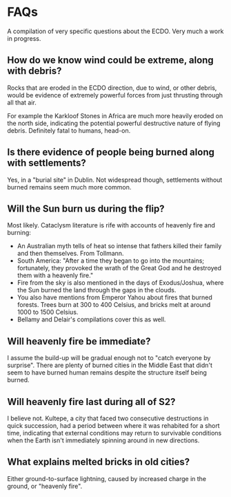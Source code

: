 # FAQs

A compilation of very specific questions about the ECDO. Very much a work in progress.

## How do we know wind could be extreme, along with debris?

Rocks that are eroded in the ECDO direction, due to wind, or other debris, would be evidence of extremely powerful forces from just thrusting through all that air.

For example the Karkloof Stones in Africa are much more heavily eroded on the north side, indicating the potential powerful destructive nature of flying debris. Definitely fatal to humans, head-on.

## Is there evidence of people being burned along with settlements?

Yes, in a "burial site" in Dublin. Not widespread though, settlements without burned remains seem much more common.

## Will the Sun burn us during the flip?

Most likely. Cataclysm literature is rife with accounts of heavenly fire and burning:
- An Australian myth tells of heat so intense that fathers killed their family and then themselves. From Tollmann.
- South America: "After a time they began to go into the mountains; fortunately, they provoked the wrath of the Great God and he destroyed them with a heavenly fire."
- Fire from the sky is also mentioned in the days of Exodus/Joshua, where the Sun burned the land through the gaps in the clouds.
- You also have mentions from Emperor Yahou about fires that burned forests. Trees burn at 300 to 400 Celsius, and bricks melt at around 1000 to 1500 Celsius.
- Bellamy and Delair's compilations cover this as well.

## Will heavenly fire be immediate?

I assume the build-up will be gradual enough not to "catch everyone by surprise". There are plenty of burned cities in the Middle East that didn't seem to have burned human remains despite the structure itself being burned.

## Will heavenly fire last during all of S2?

I believe not. Kultepe, a city that faced two consecutive destructions in quick succession, had a period between where it was rehabited for a short time, indicating that external conditions may return to survivable conditions when the Earth isn't immediately spinning around in new directions.

## What explains melted bricks in old cities?

Either ground-to-surface lightning, caused by increased charge in the ground, or "heavenly fire".
